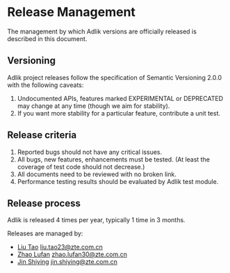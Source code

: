 # Release Management

The management by which Adlik versions are officially released is described in this document.

## Versioning

Adlik project releases follow the specification of Semantic Versioning 2.0.0 with the following caveats:

1. Undocumented APIs, features marked EXPERIMENTAL or DEPRECATED may change at any time (though we aim for stability).
2. If you want more stability for a particular feature, contribute a unit test.

## Release criteria

1. Reported bugs should not have any critical issues.
2. All bugs, new features, enhancements must be tested. (At least the coverage of test code should not decrease.)
3. All documents need to be reviewed with no broken link.
4. Performance testing results should be evaluated by Adlik test module.

## Release process

Adlik is released 4 times per year, typically 1 time in 3 months.

Releases are managed by:

- [Liu Tao](https://github.com/amadeus-zte)  <liu.tao23@zte.com.cn>
- [Zhao Lufan](https://github.com/EFanZh)  <zhao.lufan30@zte.com.cn>
- [Jin Shiying](https://github.com/shiyingjin)  <jin.shiying@zte.com.cn>
